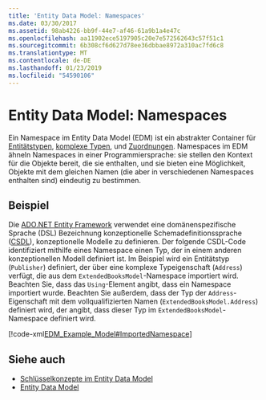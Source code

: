 ```yaml
---
title: 'Entity Data Model: Namespaces'
ms.date: 03/30/2017
ms.assetid: 98ab4226-bb9f-44e7-af46-61a9b1a4e47c
ms.openlocfilehash: aa11902ece5197905c20e7e572562643c57f51c1
ms.sourcegitcommit: 6b308cf6d627d78ee36dbbae8972a310ac7fd6c8
ms.translationtype: MT
ms.contentlocale: de-DE
ms.lasthandoff: 01/23/2019
ms.locfileid: "54590106"
---
```

# <a name="entity-data-model-namespaces"></a>Entity Data Model: Namespaces
Ein Namespace im Entity Data Model (EDM) ist ein abstrakter Container für [Entitätstypen](../../../../docs/framework/data/adonet/entity-type.md), [komplexe Typen](../../../../docs/framework/data/adonet/complex-type.md), und [Zuordnungen](../../../../docs/framework/data/adonet/association-type.md). Namespaces im EDM ähneln Namespaces in einer Programmiersprache: sie stellen den Kontext für die Objekte bereit, die sie enthalten, und sie bieten eine Möglichkeit, Objekte mit dem gleichen Namen (die aber in verschiedenen Namespaces enthalten sind) eindeutig zu bestimmen.  
  
## <a name="example"></a>Beispiel  
 Die [ADO.NET Entity Framework](../../../../docs/framework/data/adonet/ef/index.md) verwendet eine domänenspezifische Sprache (DSL) Bezeichnung konzeptionelle Schemadefinitionssprache ([CSDL](../../../../docs/framework/data/adonet/ef/language-reference/csdl-specification.md)), konzeptionelle Modelle zu definieren. Der folgende CSDL-Code identifiziert mithilfe eines Namespace einen Typ, der in einem anderen konzeptionellen Modell definiert ist. Im Beispiel wird ein Entitätstyp (`Publisher`) definiert, der über eine komplexe Typeigenschaft (`Address`) verfügt, die aus dem `ExtendedBooksModel`-Namespace importiert wird. Beachten Sie, dass das `Using`-Element angibt, dass ein Namespace importiert wurde. Beachten Sie außerdem, dass der Typ der `Address`-Eigenschaft mit dem vollqualifizierten Namen (`ExtendedBooksModel.Address`) definiert wird, der angibt, dass dieser Typ im `ExtendedBooksModel`-Namespace definiert wird.  
  
 [!code-xml[EDM_Example_Model#ImportedNamespace](../../../../samples/snippets/xml/VS_Snippets_Data/edm_example_model/xml/books6.edmx#importednamespace)]  
  
## <a name="see-also"></a>Siehe auch
- [Schlüsselkonzepte im Entity Data Model](../../../../docs/framework/data/adonet/entity-data-model-key-concepts.md)
- [Entity Data Model](../../../../docs/framework/data/adonet/entity-data-model.md)
